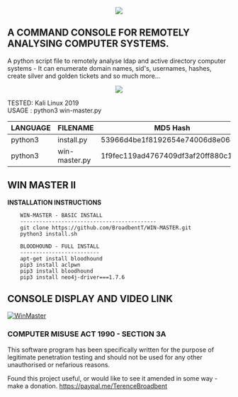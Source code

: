 <p align="center">
  <img src="https://github.com/BroadbentT/WIN-MASTER/blob/master/picture0.png">
</p>

## A COMMAND CONSOLE FOR REMOTELY ANALYSING COMPUTER SYSTEMS.

A python script file to remotely analyse ldap and active directory computer systems - It can enumerate domain names, sid's, usernames, hashes, create silver and golden tickets and so much more...

<p align="center">
  <img src="https://github.com/BroadbentT/WIN-MASTER/blob/master/picture1.png">
</p>

TESTED: Kali Linux 2019 <br>
USAGE : python3 win-master.py

| LANGUAGE  | FILENAME      | MD5 Hash                         | Version      |
|------     |-------        | -------                          | ----         |
| python3   | install.py    | 53966d4be1f8192654e74006d8e064d6 | TREADSTONE   |	                
| python3   | win-master.py | 1f9fec119ad4767409df3af20ff880c1 | TREADSTONE  |

## WIN MASTER II

**INSTALLATION INSTRUCTIONS**

        WIN-MASTER - BASIC INSTALL
        -------------------------------------------
        git clone https://github.com/BroadbentT/WIN-MASTER.git
        python3 install.sh

        BLOODHOUND - FULL INSTALL
        -------------------------
        apt-get install bloodhound
        pip3 install aclpwn
        pip3 install bloodhound
        pip3 install neo4j-driver===1.7.6
        
## CONSOLE DISPLAY AND VIDEO LINK

[![WinMaster](https://github.com/BroadbentT/WIN-MASTER/blob/master/picture2.png)](https://youtu.be/6kbGW_IIq2A "MasterConsole")

### COMPUTER MISUSE ACT 1990 - SECTION 3A
This software program has been specifically written for the purpose of legitimate penetration testing and should not be used for any other unauthorised or nefarious reasons.

Found this project useful, or would like to see it amended in some way - make a donation.
https://paypal.me/TerenceBroadbent
